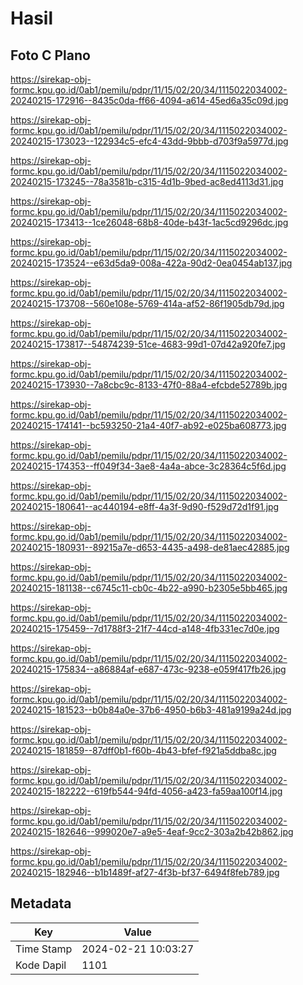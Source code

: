 # Hasil

## Foto C Plano

https://sirekap-obj-formc.kpu.go.id/0ab1/pemilu/pdpr/11/15/02/20/34/1115022034002-20240215-172916--8435c0da-ff66-4094-a614-45ed6a35c09d.jpg

https://sirekap-obj-formc.kpu.go.id/0ab1/pemilu/pdpr/11/15/02/20/34/1115022034002-20240215-173023--122934c5-efc4-43dd-9bbb-d703f9a5977d.jpg

https://sirekap-obj-formc.kpu.go.id/0ab1/pemilu/pdpr/11/15/02/20/34/1115022034002-20240215-173245--78a3581b-c315-4d1b-9bed-ac8ed4113d31.jpg

https://sirekap-obj-formc.kpu.go.id/0ab1/pemilu/pdpr/11/15/02/20/34/1115022034002-20240215-173413--1ce26048-68b8-40de-b43f-1ac5cd9296dc.jpg

https://sirekap-obj-formc.kpu.go.id/0ab1/pemilu/pdpr/11/15/02/20/34/1115022034002-20240215-173524--e63d5da9-008a-422a-90d2-0ea0454ab137.jpg

https://sirekap-obj-formc.kpu.go.id/0ab1/pemilu/pdpr/11/15/02/20/34/1115022034002-20240215-173708--560e108e-5769-414a-af52-86f1905db79d.jpg

https://sirekap-obj-formc.kpu.go.id/0ab1/pemilu/pdpr/11/15/02/20/34/1115022034002-20240215-173817--54874239-51ce-4683-99d1-07d42a920fe7.jpg

https://sirekap-obj-formc.kpu.go.id/0ab1/pemilu/pdpr/11/15/02/20/34/1115022034002-20240215-173930--7a8cbc9c-8133-47f0-88a4-efcbde52789b.jpg

https://sirekap-obj-formc.kpu.go.id/0ab1/pemilu/pdpr/11/15/02/20/34/1115022034002-20240215-174141--bc593250-21a4-40f7-ab92-e025ba608773.jpg

https://sirekap-obj-formc.kpu.go.id/0ab1/pemilu/pdpr/11/15/02/20/34/1115022034002-20240215-174353--ff049f34-3ae8-4a4a-abce-3c28364c5f6d.jpg

https://sirekap-obj-formc.kpu.go.id/0ab1/pemilu/pdpr/11/15/02/20/34/1115022034002-20240215-180641--ac440194-e8ff-4a3f-9d90-f529d72d1f91.jpg

https://sirekap-obj-formc.kpu.go.id/0ab1/pemilu/pdpr/11/15/02/20/34/1115022034002-20240215-180931--89215a7e-d653-4435-a498-de81aec42885.jpg

https://sirekap-obj-formc.kpu.go.id/0ab1/pemilu/pdpr/11/15/02/20/34/1115022034002-20240215-181138--c6745c11-cb0c-4b22-a990-b2305e5bb465.jpg

https://sirekap-obj-formc.kpu.go.id/0ab1/pemilu/pdpr/11/15/02/20/34/1115022034002-20240215-175459--7d1788f3-21f7-44cd-a148-4fb331ec7d0e.jpg

https://sirekap-obj-formc.kpu.go.id/0ab1/pemilu/pdpr/11/15/02/20/34/1115022034002-20240215-175834--a86884af-e687-473c-9238-e059f417fb26.jpg

https://sirekap-obj-formc.kpu.go.id/0ab1/pemilu/pdpr/11/15/02/20/34/1115022034002-20240215-181523--b0b84a0e-37b6-4950-b6b3-481a9199a24d.jpg

https://sirekap-obj-formc.kpu.go.id/0ab1/pemilu/pdpr/11/15/02/20/34/1115022034002-20240215-181859--87dff0b1-f60b-4b43-bfef-f921a5ddba8c.jpg

https://sirekap-obj-formc.kpu.go.id/0ab1/pemilu/pdpr/11/15/02/20/34/1115022034002-20240215-182222--619fb544-94fd-4056-a423-fa59aa100f14.jpg

https://sirekap-obj-formc.kpu.go.id/0ab1/pemilu/pdpr/11/15/02/20/34/1115022034002-20240215-182646--999020e7-a9e5-4eaf-9cc2-303a2b42b862.jpg

https://sirekap-obj-formc.kpu.go.id/0ab1/pemilu/pdpr/11/15/02/20/34/1115022034002-20240215-182946--b1b1489f-af27-4f3b-bf37-6494f8feb789.jpg


## Metadata

| Key        | Value               |
| ---------- | ------------------- |
| Time Stamp | 2024-02-21 10:03:27 |
| Kode Dapil | 1101                |




